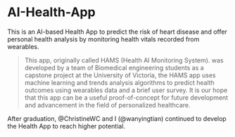 # AI-Health-App
This is an AI-based Health App to predict the risk of heart disease and offer personal health analysis by monitoring health vitals recorded from wearables.

> This app, originally called HAMS (Health AI Monitoring System). was developed by a team of Biomedical engineering students as a capstone project at the University of Victoria, the HAMS app uses machine learning and trends analysis algorithms to predict health outcomes using wearables data and a brief user survey.
> It is our hope that this app can be a useful proof-of-concept for future development and advancement in the field of personalized healthcare.

After graduation, @ChristineWC and I (@wanyingtian) continued to develop the Health App to reach higher potential.

